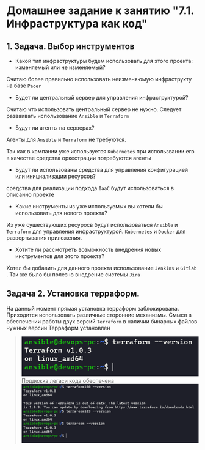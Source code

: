 # Домашнее задание к занятию "7.1. Инфраструктура как код"
## 1. Задача. Выбор инструментов
- Какой тип инфраструктуры будем использовать для этого проекта: изменяемый или не изменяемый?

Считаю более правильно использовать неизменяюмую инфраструкту на базе `Pacer` 

- Будет ли центральный сервер для управления инфраструктурой?

Считаю что использовать центральный сервер не нужно. Следует разваивать использование `Ansible` и `Terraform`

- Будут ли агенты на серверах?

Агенты для `Ansible` и `Terraform` не требуются.  

Так как в компании уже используется `Kubernetes` при использвании его в качестве средства оркестрации потребуются агенты

- Будут ли использованы средства для управления конфигурацией или инициализации ресурсов?

средства для реализации подхода `IaaC` будут использоваться в описанно проекте

- Какие инструменты из уже используемых вы хотели бы использовать для нового проекта?

Из уже сушествующих ресуросв будут использоваться `Ansible` и `Terraform` для управления инфраструктурой.  `Kubernetes` и `Docker` для развертывания приложения.

- Хотите ли рассмотреть возможность внедрения новых инструментов для этого проекта?

Хотел бы добавить для данного проекта использование `Jenkins` и `Gitlab `. Так же было бы полезно внедрение системы `Jira`

## Задача 2. Установка терраформ.
На данный момент прямая установка терраформ заблокирована. Приходится использовать различные сторонние механизмы. Смысл в обеспечении работы двух версий `Terraform` в наличии бинарных файлов нужных версии
Терраформ установлен
>![PID 1](https://github.com/Smarzhic/netology/blob/main/07-terraform-01-intro/iac_terraform.png)  
Поддежка легаси кода обеспечена
>![PID 1](https://github.com/Smarzhic/netology/blob/main/07-terraform-01-intro/iac_terraform_versions.png)
